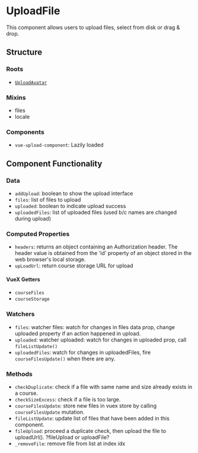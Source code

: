UploadFile
===============

This component allows users to upload files, select from disk or drag & drop.

## Structure

### Roots
* [`UploadAvatar`](../upload-avatar)

### Mixins
- files
- locale

### Components
- `vue-upload-component`: Lazily loaded

Component Functionality
---------
### Data
- `addUpload`: boolean to show the upload interface
- `files`: list of files to upload
- `uploaded`: boolean to indicate upload success
- `uploadedFiles`: list of uploaded files (used b/c names are changed during upload)

### Computed Properties
- `headers`: returns an object containing an Authorization header. The header value is obtained from the 'id' property of an object stored in the web browser's local storage.
- `upLoadUrl`: return course storage URL for upload

#### VueX Getters
- `courseFiles`
- `courseStorage`

### Watchers
- `files`: watcher files: watch for changes in files data prop, change uploaded property if an action happened in upload.
- `uploaded`: watcher uploaded: watch for changes in uploaded prop, call `fileListUpdate()`
- `uploadedFiles`: watch for changes in uploadedFiles, fire `courseFilesUpdate()` when there are any.

### Methods
- `checkDuplicate`: check if a file with same name and size already exists in a course.
- `checkSizeExcess`: check if a file is too large.
- `courseFilesUpdate`: store new files in vuex store by calling `courseFilesUpdate` mutation.
- `fileListUpdate`: update list of files that have been added in this component.
- `fileUpload`: proceed a duplicate check, then upload the file to uploadUrl(). ?fileUpload or uploadFile?
- `_removeFile`: remove file from list at index idx



